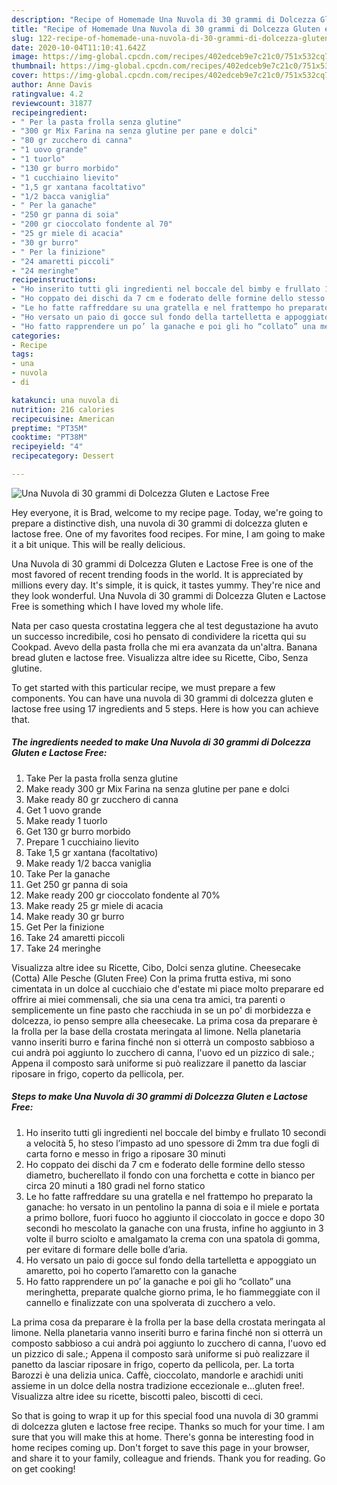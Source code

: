 ```yaml
---
description: "Recipe of Homemade Una Nuvola di 30 grammi di Dolcezza Gluten e Lactose Free"
title: "Recipe of Homemade Una Nuvola di 30 grammi di Dolcezza Gluten e Lactose Free"
slug: 122-recipe-of-homemade-una-nuvola-di-30-grammi-di-dolcezza-gluten-e-lactose-free
date: 2020-10-04T11:10:41.642Z
image: https://img-global.cpcdn.com/recipes/402edceb9e7c21c0/751x532cq70/una-nuvola-di-30-grammi-di-dolcezza-gluten-e-lactose-free-recipe-main-photo.jpg
thumbnail: https://img-global.cpcdn.com/recipes/402edceb9e7c21c0/751x532cq70/una-nuvola-di-30-grammi-di-dolcezza-gluten-e-lactose-free-recipe-main-photo.jpg
cover: https://img-global.cpcdn.com/recipes/402edceb9e7c21c0/751x532cq70/una-nuvola-di-30-grammi-di-dolcezza-gluten-e-lactose-free-recipe-main-photo.jpg
author: Anne Davis
ratingvalue: 4.2
reviewcount: 31877
recipeingredient:
- " Per la pasta frolla senza glutine"
- "300 gr Mix Farina na senza glutine per pane e dolci"
- "80 gr zucchero di canna"
- "1 uovo grande"
- "1 tuorlo"
- "130 gr burro morbido"
- "1 cucchiaino lievito"
- "1,5 gr xantana facoltativo"
- "1/2 bacca vaniglia"
- " Per la ganache"
- "250 gr panna di soia"
- "200 gr cioccolato fondente al 70"
- "25 gr miele di acacia"
- "30 gr burro"
- " Per la finizione"
- "24 amaretti piccoli"
- "24 meringhe"
recipeinstructions:
- "Ho inserito tutti gli ingredienti nel boccale del bimby e frullato 10 secondi a velocità 5, ho steso l’impasto ad uno spessore di 2mm tra due fogli di carta forno e messo in frigo a riposare 30 minuti"
- "Ho coppato dei dischi da 7 cm e foderato delle formine dello stesso diametro, bucherellato il fondo con una forchetta e cotte in bianco per circa 20 minuti a 180 gradi nel forno statico"
- "Le ho fatte raffreddare su una gratella e nel frattempo ho preparato la ganache: ho versato in un pentolino la panna di soia e il miele e portata a primo bollore, fuori fuoco ho aggiunto il cioccolato in gocce e dopo 30 secondi ho mescolato la ganache con una frusta, infine ho aggiunto in 3 volte il burro sciolto e amalgamato la crema con una spatola di gomma, per evitare di formare delle bolle d’aria."
- "Ho versato un paio di gocce sul fondo della tartelletta e appoggiato un amaretto, poi ho coperto l’amaretto con la ganache"
- "Ho fatto rapprendere un po’ la ganache e poi gli ho “collato” una meringhetta, preparate qualche giorno prima, le ho fiammeggiate con il cannello e finalizzate con una spolverata di zucchero a velo."
categories:
- Recipe
tags:
- una
- nuvola
- di

katakunci: una nuvola di 
nutrition: 216 calories
recipecuisine: American
preptime: "PT35M"
cooktime: "PT38M"
recipeyield: "4"
recipecategory: Dessert

---
```



![Una Nuvola di 30 grammi di Dolcezza Gluten e Lactose Free](https://img-global.cpcdn.com/recipes/402edceb9e7c21c0/751x532cq70/una-nuvola-di-30-grammi-di-dolcezza-gluten-e-lactose-free-recipe-main-photo.jpg)

Hey everyone, it is Brad, welcome to my recipe page. Today, we're going to prepare a distinctive dish, una nuvola di 30 grammi di dolcezza gluten e lactose free. One of my favorites food recipes. For mine, I am going to make it a bit unique. This will be really delicious.

Una Nuvola di 30 grammi di Dolcezza Gluten e Lactose Free is one of the most favored of recent trending foods in the world. It is appreciated by millions every day. It's simple, it is quick, it tastes yummy. They're nice and they look wonderful. Una Nuvola di 30 grammi di Dolcezza Gluten e Lactose Free is something which I have loved my whole life.

Nata per caso questa crostatina leggera che al test degustazione ha avuto un successo incredibile, cosi ho pensato di condividere la ricetta qui su Cookpad. Avevo della pasta frolla che mi era avanzata da un&#39;altra. Banana bread gluten e lactose free. Visualizza altre idee su Ricette, Cibo, Senza glutine.


To get started with this particular recipe, we must prepare a few components. You can have una nuvola di 30 grammi di dolcezza gluten e lactose free using 17 ingredients and 5 steps. Here is how you can achieve that.

<!--inarticleads1-->

##### The ingredients needed to make Una Nuvola di 30 grammi di Dolcezza Gluten e Lactose Free:

1. Take  Per la pasta frolla senza glutine
1. Make ready 300 gr Mix Farina na senza glutine per pane e dolci
1. Make ready 80 gr zucchero di canna
1. Get 1 uovo grande
1. Make ready 1 tuorlo
1. Get 130 gr burro morbido
1. Prepare 1 cucchiaino lievito
1. Take 1,5 gr xantana (facoltativo)
1. Make ready 1/2 bacca vaniglia
1. Take  Per la ganache
1. Get 250 gr panna di soia
1. Make ready 200 gr cioccolato fondente al 70%
1. Make ready 25 gr miele di acacia
1. Make ready 30 gr burro
1. Get  Per la finizione
1. Take 24 amaretti piccoli
1. Take 24 meringhe


Visualizza altre idee su Ricette, Cibo, Dolci senza glutine. Cheesecake (Cotta) Alle Pesche (Gluten Free) Con la prima frutta estiva, mi sono cimentata in un dolce al cucchiaio che d&#39;estate mi piace molto preparare ed offrire ai miei commensali, che sia una cena tra amici, tra parenti o semplicemente un fine pasto che racchiuda in se un po&#39; di morbidezza e dolcezza, io penso sempre alla cheesecake. La prima cosa da preparare è la frolla per la base della crostata meringata al limone. Nella planetaria vanno inseriti burro e farina finché non si otterrà un composto sabbioso a cui andrà poi aggiunto lo zucchero di canna, l&#39;uovo ed un pizzico di sale.; Appena il composto sarà uniforme si può realizzare il panetto da lasciar riposare in frigo, coperto da pellicola, per. 

<!--inarticleads2-->

##### Steps to make Una Nuvola di 30 grammi di Dolcezza Gluten e Lactose Free:

1. Ho inserito tutti gli ingredienti nel boccale del bimby e frullato 10 secondi a velocità 5, ho steso l’impasto ad uno spessore di 2mm tra due fogli di carta forno e messo in frigo a riposare 30 minuti
1. Ho coppato dei dischi da 7 cm e foderato delle formine dello stesso diametro, bucherellato il fondo con una forchetta e cotte in bianco per circa 20 minuti a 180 gradi nel forno statico
1. Le ho fatte raffreddare su una gratella e nel frattempo ho preparato la ganache: ho versato in un pentolino la panna di soia e il miele e portata a primo bollore, fuori fuoco ho aggiunto il cioccolato in gocce e dopo 30 secondi ho mescolato la ganache con una frusta, infine ho aggiunto in 3 volte il burro sciolto e amalgamato la crema con una spatola di gomma, per evitare di formare delle bolle d’aria.
1. Ho versato un paio di gocce sul fondo della tartelletta e appoggiato un amaretto, poi ho coperto l’amaretto con la ganache
1. Ho fatto rapprendere un po’ la ganache e poi gli ho “collato” una meringhetta, preparate qualche giorno prima, le ho fiammeggiate con il cannello e finalizzate con una spolverata di zucchero a velo.


La prima cosa da preparare è la frolla per la base della crostata meringata al limone. Nella planetaria vanno inseriti burro e farina finché non si otterrà un composto sabbioso a cui andrà poi aggiunto lo zucchero di canna, l&#39;uovo ed un pizzico di sale.; Appena il composto sarà uniforme si può realizzare il panetto da lasciar riposare in frigo, coperto da pellicola, per. La torta Barozzi è una delizia unica. Caffè, cioccolato, mandorle e arachidi uniti assieme in un dolce della nostra tradizione eccezionale e…gluten free!. Visualizza altre idee su ricette, biscotti paleo, biscotti di ceci. 

So that is going to wrap it up for this special food una nuvola di 30 grammi di dolcezza gluten e lactose free recipe. Thanks so much for your time. I am sure that you will make this at home. There's gonna be interesting food in home recipes coming up. Don't forget to save this page in your browser, and share it to your family, colleague and friends. Thank you for reading. Go on get cooking!
